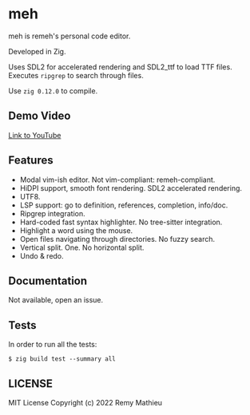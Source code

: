 # meh

meh is remeh's personal code editor.

Developed in Zig.

Uses SDL2 for accelerated rendering and SDL2_ttf to load TTF files.
Executes `ripgrep` to search through files.

Use `zig 0.12.0` to compile.

## Demo Video

[Link to YouTube](https://www.youtube.com/watch?v=ewE9DWePxZ4)

## Features

* Modal vim-ish editor. Not vim-compliant: remeh-compliant.
* HiDPI support, smooth font rendering. SDL2 accelerated rendering.
* UTF8.
* LSP support: go to definition, references, completion, info/doc.
* Ripgrep integration.
* Hard-coded fast syntax highlighter. No tree-sitter integration.
* Highlight a word using the mouse.
* Open files navigating through directories. No fuzzy search.
* Vertical split. One. No horizontal split.
* Undo & redo.

## Documentation

Not available, open an issue.

## Tests

In order to run all the tests:

```
$ zig build test --summary all
```

## LICENSE

MIT License
Copyright (c) 2022 Remy Mathieu

